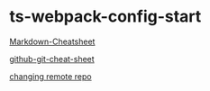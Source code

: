# ts-webpack-config-start

[Markdown-Cheatsheet](https://github.com/adam-p/markdown-here/wiki/Markdown-Cheatsheet)

[github-git-cheat-sheet](https://training.github.com/downloads/ru/github-git-cheat-sheet/)

[changing remote repo](https://docs.github.com/en/free-pro-team@latest/github/using-git/changing-a-remotes-url)